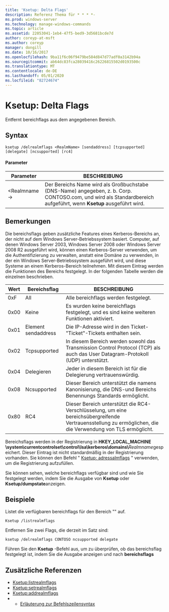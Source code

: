 ```yaml
---
title: 'Ksetup: Delta Flags'
description: Referenz Thema für * * * *-
ms.prod: windows-server
ms.technology: manage-windows-commands
ms.topic: article
ms.assetid: 22053041-1eb4-47f5-bed9-3d5681bcde7d
author: coreyp-at-msft
ms.author: coreyp
manager: dongill
ms.date: 10/16/2017
ms.openlocfilehash: 9ba11f6c06f9479be584d847d77adf0a3142b94a
ms.sourcegitcommit: ab64dc83fca28039416c26226815502d0193500c
ms.translationtype: MT
ms.contentlocale: de-DE
ms.lasthandoff: 05/01/2020
ms.locfileid: "82724674"
---
```

# <a name="ksetupdelrealmflags"></a>Ksetup: Delta Flags



Entfernt bereichflags aus dem angegebenen Bereich. 

## <a name="syntax"></a>Syntax

```
ksetup /delrealmflags <RealmName> [sendaddress] [tcpsupported] [delegate] [ncsupported] [rc4]
```

#### <a name="parameters"></a>Parameter

|Parameter|BESCHREIBUNG|
|---------|-----------|
|\<Realmname->|Der Bereichs Name wird als Großbuchstabe (DNS-Name) angegeben, z. b. Corp. CONTOSO.com, und wird als Standardbereich aufgeführt, wenn **Ksetup** ausgeführt wird.|

## <a name="remarks"></a>Bemerkungen

Die bereichsflags geben zusätzliche Features eines Kerberos-Bereichs an, der nicht auf dem Windows Server-Betriebssystem basiert. Computer, auf denen Windows Server 2003, Windows Server 2008 oder Windows Server 2008 R2 ausgeführt wird, können einen Kerberos-Server verwenden, um die Authentifizierung zu verwalten, anstatt eine Domäne zu verwenden, in der ein Windows Server-Betriebssystem ausgeführt wird, und diese Systeme an einem Kerberos-Bereich teilnehmen. Mit diesem Eintrag werden die Funktionen des Bereichs festgelegt. In der folgenden Tabelle werden die einzelnen beschrieben.

|Wert|Bereichsflag|BESCHREIBUNG|
|-----|----------|-----------|
|0xF|All|Alle bereichflags werden festgelegt.|
|0x00|Keine|Es wurden keine bereichflags festgelegt, und es sind keine weiteren Funktionen aktiviert.|
|0x01|Element sendaddress|Die IP-Adresse wird in den Ticket-"Ticket"-Tickets enthalten sein.|
|0x02|Tcpsupported|In diesem Bereich werden sowohl das Transmission Control Protocol (TCP) als auch das User Datagram-Protokoll (UDP) unterstützt.|
|0x04|Delegieren|Jeder in diesem Bereich ist für die Delegierung vertrauenswürdig.|
|0x08|Ncsupported|Dieser Bereich unterstützt die namens Kanonisierung, die DNS-und Bereichs Benennungs Standards ermöglicht.|
|0x80|RC4|Dieser Bereich unterstützt die RC4-Verschlüsselung, um eine bereichsübergreifende Vertrauensstellung zu ermöglichen, die die Verwendung von TLS ermöglicht.|

Bereichsflags werden in der Registrierung in **HKEY_LOCAL_MACHINE \system\currentcontrolset\control\lsa\kerberos\domains\\**<em>Realmname</em>gespeichert. Dieser Eintrag ist nicht standardmäßig in der Registrierung vorhanden. Sie können den Befehl " [Ksetup: adressalmflags](ksetup-addrealmflags.md) " verwenden, um die Registrierung aufzufüllen.

Sie können sehen, welche bereichflags verfügbar sind und wie Sie festgelegt werden, indem Sie die Ausgabe von **Ksetup** oder **Ksetup/dumpstate**anzeigen.

## <a name="examples"></a>Beispiele

Listet die verfügbaren bereichflags für den Bereich "" auf.
```
Ksetup /listrealmflags
```
Entfernen Sie zwei Flags, die derzeit im Satz sind:
```
ksetup /delrealmflags CONTOSO ncsupported delegate
```
Führen Sie den **Ksetup** -Befehl aus, um zu überprüfen, ob das bereichsflag festgelegt ist, indem Sie die Ausgabe anzeigen und nach **bereichsflags**

## <a name="additional-references"></a>Zusätzliche Referenzen

-   [Ksetup:listrealmflags](ksetup-listrealmflags.md)
-   [Ksetup:setrealmflags](ksetup-setrealmflags.md)
-   [Ksetup:addrealmflags](ksetup-addrealmflags.md)
-   - [Erläuterung zur Befehlszeilensyntax](command-line-syntax-key.md)